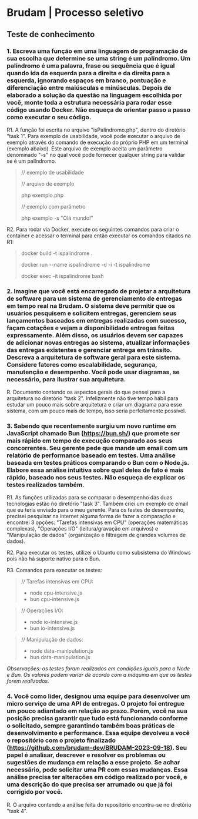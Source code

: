 # Brudam | Processo seletivo

## Teste de conhecimento

### 1. Escreva uma função em uma linguagem de programação de sua escolha que determine se uma string é um palíndromo. Um palíndromo é uma palavra, frase ou sequência que é igual quando ida da esquerda para a direita e da direita para a esquerda, ignorando espaços em branco, pontuação e diferenciação entre maiúsculas e minúsculas. Depois de elaborado a solução da questão na linguagem escolhida por você, monte toda a estrutura necessária para rodar esse código usando Docker. Não esqueça de orientar passo a passo como executar o seu código.

R1. A função foi escrita no arquivo "isPalindromo.php", dentro do diretório "task 1". Para exemplo de usabilidade, você pode executar o arquivo de exemplo através do comando de execução do próprio PHP em um terminal (exemplo abaixo). Este arquivo de exemplo aceita um parâmetro denominado "-s" no qual você pode fornecer qualquer string para validar se é um palíndromo.

> // exemplo de usabilidade
>
> // arquivo de exemplo
> 
> php exemplo.php
>
> // exemplo com parâmetro
>
> php exemplo -s "Olá mundo!"

R2. Para rodar via Docker, execute os seguintes comandos para criar o container e acessar o terminal para então executar os comandos citados na R1:

> docker build -t ispalindrome .
>
> docker run --name ispalindrome -d -i -t ispalindrome
>
> docker exec -it ispalindrome bash

### 2. Imagine que você está encarregado de projetar a arquitetura de software para um sistema de gerenciamento de entregas em tempo real na Brudam. O sistema deve permitir que os usuários pesquisem e solicitem entregas, gerenciem seus lançamentos baseados em entregas realizadas com sucesso, façam cotações e vejam a disponibilidade entregas feitas expressamente. Além disso, os usuários devem ser capazes de adicionar novas entregas ao sistema, atualizar informações das entregas existentes e gerenciar entrega em trânsito. Descreva a arquitetura de software geral para este sistema. Considere fatores como escalabilidade, segurança, manutenção e desempenho. Você pode usar diagramas, se necessário, para ilustrar sua arquitetura.

R. Documento contendo os aspectos gerais do que pensei para a arquitetura no diretório "task 2". Infelizmente não tive tempo hábil para estudar um pouco mais sobre arquitetura e criar um diagrama para esse sistema, com um pouco mais de tempo, isso seria perfeitamente possível.

### 3. Sabendo que recentemente surgiu um novo runtime em JavaScript chamado Bun (https://bun.sh/) que promete ser mais rápido em tempo de execução comparado aos seus concorrentes. Seu gerente pede que mande um email com um relatório de performance baseado em testes. Uma análise baseada em testes práticos comparando o Bun com o Node.js. Elabore essa análise intuitiva sobre qual deles de fato é mais rápido, baseado nos seus testes. Não esqueça de explicar os testes realizados também.

R1. As funções utilizadas para se comparar o desempenho das duas tecnologias estão no diretório "task 3". Também criei um exemplo de email que eu teria enviado para o meu gerente. Para os testes de desempenho, precisei pesquisar na internet alguma forma de fazer a comparação e encontrei 3 opções: "Tarefas intensivas em CPU" (operações matemáticas complexas), "Operações I/O" (leitura/gravação em arquivos) e "Manipulação de dados" (organização e filtragem de grandes volumes de dados).

R2. Para executar os testes, utilizei o Ubuntu como subsistema do Windows pois não há suporte nativo para o Bun.

R3. Comandos para executar os testes:

> // Tarefas intensivas em CPU:
>
> - node cpu-intensive.js
> - bun cpu-intensive.js

> // Operações I/O:
>
> - node io-intensive.js
> - bun io-intensive.js

> // Manipulação de dados:
>
> - node data-manipulation.js
> - bun data-manipulation.js

*Observações: os testes foram realizados em condições iguais para o Node e Bun. Os valores podem variar de acordo com a máquina em que os testes forem realizados.*

### 4. Você como líder, designou uma equipe para desenvolver um micro serviço de uma API de entregas. O projeto foi entregue um pouco adiantado em relação ao prazo. Porém, você na sua posição precisa garantir que tudo está funcionando conforme o solicitado, sempre garantindo também boas práticas de desenvolvimento e performance. Essa equipe devolveu a você o repositório com o projeto finalizado (https://github.com/brudam-dev/BRUDAM-2023-09-18). Seu papel é analisar, descrever e resolver os problemas ou sugestões de mudança em relação a esse projeto. Se achar necessário, pode solicitar uma PR com essas mudanças. Essa análise precisa ter alterações em código realizado por você, e uma descrição do que precisa ser arrumado ou que já foi corrigido por você.

R. O arquivo contendo a análise feita do repositório encontra-se no diretório "task 4".